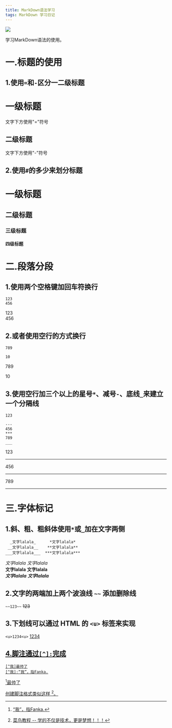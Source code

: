```yaml
---
title: MarkDown语法学习
tags: MarkDown 学习日记
---
```


![](https://pan.qia.icu/images/2020/08/22/Qgqk7txaxN/i%E2%99%A5markdown.jpg)

学习MarkDown语法的使用。  
<!--more-->

一.标题的使用
=============  
1.使用`=`和`-`区分一二级标题
---------------------------

一级标题
========  
文字下方使用"="符号  

二级标题
-------  
文字下方使用"-"符号  


2.使用`#`的多少来划分标题
----------------------  
# 一级标题  
## 二级标题  
### 三级标题  
#### 四级标题  


二.段落分段
=============  
1.使用两个空格键加回车符换行
--------------------------
```
123  
456
```
123  
456

2.或者使用空行的方式换行
-----------------------

```
789

10
```
789

10

3.使用空行加三个以上的星号`*`、减号`-`、底线`_`来建立一个分隔线
----------------------------

```
123

---
456
***
789
___
```
123

---
456
***
789
___

三.字体标记
=======

1.斜、粗、粗斜体使用`*`或`_`加在文字两侧
---------------------------  
```
  _文字lalala_      *文字lalala*
 __文字lalala__    **文字lalala**
___文字lalala___  ***文字lalala***
```
_文字lalala_  *文字lalala*  
__文字lalala__  **文字lalala**  
___文字lalala___  ***文字lalala***  

2.文字的两端加上两个波浪线 `~~` 添加删除线
-----------------------------  
`~~123~~` ~~123~~

3.下划线可以通过 HTML 的 `<u>` 标签来实现
------------------------------------  
`<u>1234<u>` <u>1234<u>

4.脚注通过`[^]:`完成
---------------------------------  
```
[^我]最帅了
[^我]:“我”，指Fanka.
``` 
[^我]最帅了  
[^我]: “我”，指Fanka.  

创建脚注格式类似这样 [^RUNOOB]。

[^RUNOOB]: 菜鸟教程 -- 学的不仅是技术，更是梦想！！！

